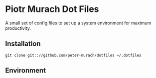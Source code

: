 # Piotr Murach Dot Files

A small set of config files to set up a system environment for maximum productivity.

## Installation

```
git clone git:://github.com/peter-murach/dotfiles ~/.dotfiles
```

## Environment

